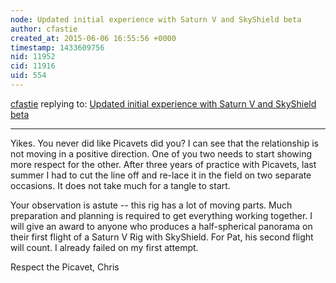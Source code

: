 ```yaml
---
node: Updated initial experience with Saturn V and SkyShield beta
author: cfastie
created_at: 2015-06-06 16:55:56 +0000
timestamp: 1433609756
nid: 11952
cid: 11916
uid: 554
---
```




[cfastie](../profile/cfastie) replying to: [Updated initial experience with Saturn V and SkyShield beta](../notes/patcoyle/06-04-2015/initial-experience-with-saturn-v-and-skyshield-beta)

----
Yikes. You never did like Picavets did you? I can see that the relationship is not moving in a positive direction. One of you two needs to start showing more respect for the other. After three years of practice with Picavets, last summer I had to cut the line off and re-lace it in the field on two separate occasions. It does not take much for a tangle to start. 

Your observation is astute -- this rig has a lot of moving parts. Much preparation and planning is required to get everything working together. I will give an award to anyone who produces a half-spherical panorama on their first flight of a Saturn V Rig with SkyShield. For Pat, his second flight will count. I already failed on my first attempt.

Respect the Picavet,
Chris